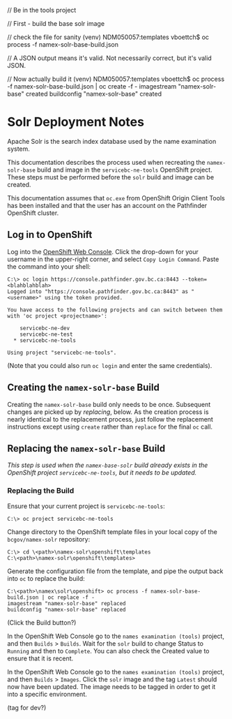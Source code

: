 // Be in the tools project

// First - build the base solr image

// check the file for sanity
(venv) NDM050057:templates vboettch$ oc process -f namex-solr-base-build.json

// A JSON output means it's valid.  Not necessarily correct, but it's valid JSON.

// Now actually build it
(venv) NDM050057:templates vboettch$ oc process -f namex-solr-base-build.json | oc create -f -
imagestream "namex-solr-base" created
buildconfig "namex-solr-base" created

# Solr Deployment Notes

Apache Solr is the search index database used by the name examination system.

This documentation describes the process used when recreating the `namex-solr-base` build and image in the
`servicebc-ne-tools` OpenShift project. These steps must be performed before the `solr` build and image can be created.

This documentation assumes that `oc.exe` from OpenShift Origin Client Tools has been installed and that the user has
an account on the Pathfinder OpenShift cluster.

## Log in to OpenShift

Log into the [OpenShift Web Console](https://console.pathfinder.gov.bc.ca:8443/console). Click the drop-down for your
username in the upper-right corner, and select `Copy Login Command`. Paste the command into your shell:

```
C:\> oc login https://console.pathfinder.gov.bc.ca:8443 --token=<blahblahblah>
Logged into "https://console.pathfinder.gov.bc.ca:8443" as "<username>" using the token provided.

You have access to the following projects and can switch between them with 'oc project <projectname>':

    servicebc-ne-dev
    servicebc-ne-test
  * servicebc-ne-tools

Using project "servicebc-ne-tools".
```

(Note that you could also run `oc login` and enter the same credentials).

## Creating the `namex-solr-base` Build

Creating the `namex-solr-base` build only needs to be once. Subsequent changes are picked up by *replacing*, below. As
the creation process is nearly identical to the replacement process, just follow the replacement instructions except
using `create` rather than `replace` for the final `oc` call.

## Replacing the `namex-solr-base` Build

*This step is used when the `namex-base-solr` build already exists in the OpenShift project `servicebc-ne-tools`, but it
needs to be updated.*

### Replacing the Build

Ensure that your current project is `servicebc-ne-tools`:

```
C:\> oc project servicebc-ne-tools
```

Change directory to the OpenShift template files in your local copy of the `bcgov/namex-solr` repository:

```
C:\> cd \<path>\namex-solr\openshift\templates
C:\<path>\namex-solr\openshift\templates>
```

Generate the configuration file from the template, and pipe the output back into `oc` to replace the build:

```
C:\<path>\namex\solr\openshift> oc process -f namex-solr-base-build.json | oc replace -f -
imagestream "namex-solr-base" replaced
buildconfig "namex-solr-base" replaced
```

(Click the Build button?) 

In the OpenShift Web Console go to the `names examination (tools)` project, and then `Builds` > `Builds`. Wait for the
`solr` build to change Status to `Running` and then to `Complete`. You can also check the Created value to ensure that
it is recent. 

In the OpenShift Web Console go to the `names examination (tools)` project, and then `Builds` > `Images`. Click the
`solr` image and the tag `Latest` should now have been updated. The image needs to be tagged in order to get it into a
specific environment.

(tag for dev?)
